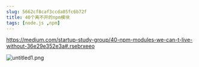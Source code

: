 ```yaml
---
slug: 5662cf8caf3ccda05fc6b72f
title: 40个离不开的npm模块
tags: [node.js ,npm]
---
```


https://medium.com/startup-study-group/40-npm-modules-we-can-t-live-without-36e29e352e3a#.rsebrxeeo

 ![untitled1.png](https://static.gaoqixhb.com/FiEuf-0tK5R3iCtvLpay0RF3qMMU)
